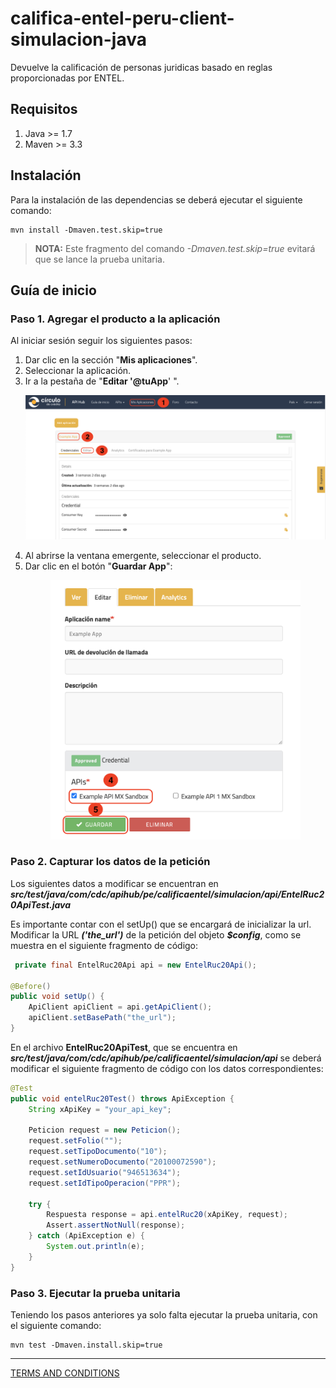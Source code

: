 # califica-entel-peru-client-simulacion-java

Devuelve la calificación de personas juridicas basado en reglas proporcionadas por ENTEL.
## Requisitos

1. Java >= 1.7
2. Maven >= 3.3

## Instalación

Para la instalación de las dependencias se deberá ejecutar el siguiente comando:

```shell
mvn install -Dmaven.test.skip=true
```

> **NOTA:** Este fragmento del comando *-Dmaven.test.skip=true* evitará que se lance la prueba unitaria.


## Guía de inicio

### Paso 1. Agregar el producto a la aplicación

Al iniciar sesión seguir los siguientes pasos:

 1. Dar clic en la sección "**Mis aplicaciones**".
 2. Seleccionar la aplicación.
 3. Ir a la pestaña de "**Editar '@tuApp**' ".
    <p align="center">
      <img src="https://github.com/APIHub-CdC/imagenes-cdc/blob/master/edit_applications.jpg" width="900">
    </p>
 4. Al abrirse la ventana emergente, seleccionar el producto.
 5. Dar clic en el botón "**Guardar App**":
    <p align="center">
      <img src="https://github.com/APIHub-CdC/imagenes-cdc/blob/master/selected_product.jpg" width="400">
    </p>

### Paso 2. Capturar los datos de la petición

Los siguientes datos a modificar se encuentran en ***src/test/java/com/cdc/apihub/pe/calificaentel/simulacion/api/EntelRuc20ApiTest.java***

Es importante contar con el setUp() que se encargará de inicializar la url. Modificar la URL ***('the_url')*** de la petición del objeto ***$config***, como se muestra en el siguiente fragmento de código:

```java
 private final EntelRuc20Api api = new EntelRuc20Api();

@Before()
public void setUp() {
	ApiClient apiClient = api.getApiClient();
	apiClient.setBasePath("the_url");   	
}

```

En el archivo **EntelRuc20ApiTest**, que se encuentra en ***src/test/java/com/cdc/apihub/pe/calificaentel/simulacion/api*** se deberá modificar el siguiente fragmento de código con los datos correspondientes:

```java
@Test
public void entelRuc20Test() throws ApiException {
    String xApiKey = "your_api_key";
    
    Peticion request = new Peticion();
    request.setFolio("");
    request.setTipoDocumento("10");
    request.setNumeroDocumento("20100072590");
    request.setIdUsuario("946513634");
    request.setIdTipoOperacion("PPR");
    
    try {
    	Respuesta response = api.entelRuc20(xApiKey, request);
		Assert.assertNotNull(response);
	} catch (ApiException e) {
		System.out.println(e);
	}
}
```

### Paso 3. Ejecutar la prueba unitaria

Teniendo los pasos anteriores ya solo falta ejecutar la prueba unitaria, con el siguiente comando:

```shell
mvn test -Dmaven.install.skip=true
```
---
[TERMS AND CONDITIONS](https://github.com/APIHub-CdC/licencias-cdc)
